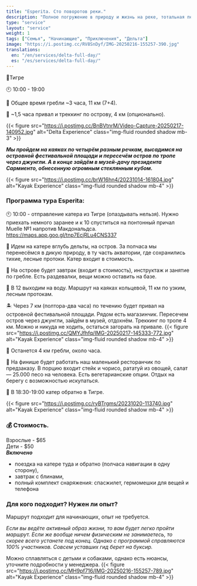 ```yaml
---
title: "Esperita. Сто поворотов реки."
description: "Полное погружение в природу и жизнь на реке, тотальная перезагрузка."
type: "service"
layout: "service"
weight: 1
tags: ["Семья", "Начинающие", "Приключения", "Дельта"]
image: "https://i.postimg.cc/RV8SnDyf/IMG-20250216-155257-390.jpg"
translations:
  en: "/en/services/delta-full-day/"
  es: "/es/services/delta-full-day/"
---
```


📍Тигре

🕙 10:00 - 19:00

🛶 Общее время гребли ~3 часа, 11 км (7+4).

🏃 ~1,5 часа привал и треккинг по острову, 4 км (опционально).

{{< figure src="https://i.postimg.cc/BnBVtnrM/Video-Capture-20250217-140952.jpg" alt="Delta Experience" class="img-fluid rounded shadow mb-3" >}}



***Мы пройдем на каяках по четырём разным речкам, высадимся на островной фестивальной площади и пересечём остров по тропе через джунгли. А в конце зайдём в музей-дачу президента Сармиенто, обнесенную огромным стеклянным кубом.***



{{< figure src="https://i.postimg.cc/brW16hn4/20231014-161804.jpg" alt="Kayak Experience" class="img-fluid rounded shadow mb-4" >}}

### Программа тура Esperita:

🕙 10:00 - отправление катера из Тигре (опаздывать нельзя). Нужно приехать немного заранее и к 10 спуститься на понтонный причал Muelle №1 напротив Макдональдса. https://maps.app.goo.gl/tnp7EcjRLu4CNS337

🚤 Идем на катере вглубь дельты, на остров. За полчаса мы перенесёмся в дикую природу, в ту часть акватории, где сохранились тихие, лесные протоки. Катер входит в стоимость. 

🥞 На острове будет завтрак (входит в стоимость), инструктаж и занятие по гребле. Есть раздевалки, вещи можно оставить на базе.

🛶 В 12 выходим на воду. Маршрут на каяках кольцевой, 11 км по узким, лесным протокам.  

🏝️ Через 7 км (полтора-два часа) по течению будет привал на островной фестивальной площади. Рядом есть магазинчик. Пересечем остров через джунгли, зайдём в музей, отдохнём. Треккинг по тропе 4 км. Можно и никуда не ходить, остаться загорать на привале.
{{< figure src="https://i.postimg.cc/QMYJfhfq/IMG-20250217-145333-772.jpg" alt="Kayak Experience" class="img-fluid rounded shadow mb-4" >}}

🛶 Останется 4 км гребли, около часа. 

🥩 На финише будет работать наш маленький ресторанчик по предзаказу. В порцию входит стейк и чорисо, рататуй из овощей, салат — 25.000 песо на человека. Есть вегетарианские опции. Отдых на берегу с возможностью искупаться.

🚤 В 18:30-19:00 катер обратно в Тигре.

{{< figure src="https://i.postimg.cc/ryBTrgms/20231020-113740.jpg" alt="Kayak Experience" class="img-fluid rounded shadow mb-4" >}}

### 💰 Стоимость.
Взрослые - $65    
Дети - $50   
***Включено*** 
- поездка на катере туда и обратно (полчаса навигации в одну сторону), 
- завтрак с блинами, 
- полный комплект снаряжения: спасжилет, гермомешки для вещей и телефона

### Для кого подходит? Нужен ли опыт?
Маршрут подходит для начинающих, опыт не требуется. 

*Если вы ведёте активный образ жизни, то вам будет легко пройти маршрут. Если же вообще ничем физическим не занимаетесь, то скорее всего устанете под конец. Однако с программой справляются 100% участников. Совсем уставших гид берет на буксир.*

Можно сплавляться с детьми и собаками, однако есть нюансы, уточните подробности у менеджера.
{{< figure src="https://i.postimg.cc/MH9pf716/IMG-20250216-155257-789.jpg" alt="Kayak Experience" class="img-fluid rounded shadow mb-4" >}}

